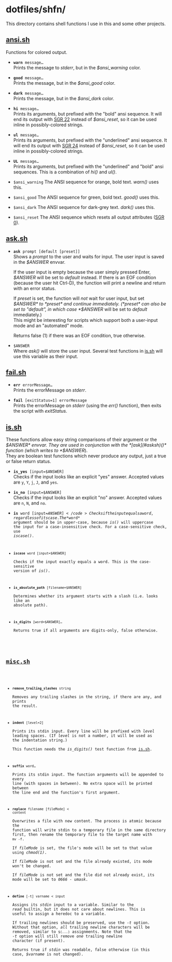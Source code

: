# dotfiles/shfn/

This directory contains shell functions I use in this and some other projects.


## [ansi.sh](ansi.sh)

Functions for colored output.

* <code><b>warn</b> message…</code>  
	Prints the message to *stderr*, but in the *$ansi_warning* color.

* <code><b>good</b> message…</code>  
	Prints the message, but in the *$ansi_good* color.

* <code><b>dark</b> message…</code>  
	Prints the message, but in the *$ansi_dark* color.

* <code><b>hi</b> message…</code>  
	Prints its arguments, but prefixed with the "bold" ansi sequence.
	It will end its output with [SGR 22](https://en.wikipedia.org/wiki/ANSI_escape_code#graphics) instead of *$ansi_reset*,
	so it can be used inline in possibly-colored strings.

* <code><b>ul</b> message…</code>  
	Prints its arguments, but prefixed with the "underlined" ansi sequence.
	It will end its output with [SGR 24](https://en.wikipedia.org/wiki/ANSI_escape_code#graphics) instead of *$ansi_reset*,
	so it can be used inline in possibly-colored strings.

* <code><b>UL</b> message…</code>  
	Prints its arguments, but prefixed with the "underlined" and "bold" ansi sequences.
	This is a combination of *hi()* and *ul()*.

* `$ansi_warning`
	The ANSI sequence for orange, bold text.
	*warn()* uses this.
* `$ansi_good`
	The ANSI sequence for green, bold text.
	*good()* uses this.
* `$ansi_dark`
	The ANSI sequence for dark-grey text.
	*dark()* uses this.
* `$ansi_reset`
	The ANSI sequence which resets all output attributes ([SGR 0](https://en.wikipedia.org/wiki/ANSI_escape_code#graphics)).


## [ask.sh](ask.sh)

* <code><b>ask</b> prompt [default [preset]]</code>  
	Shows a *prompt* to the user and waits for input.
	The user input is saved in the *$ANSWER* envvar.
	
	If the user input is empty because the user simply pressed Enter,
	*$ANSWER* will be set to *default* instead.
	If there is an EOF condition (because the user hit Ctrl-D),
	the function will print a newline and return with an error status.
	
	If *preset* is set, the function will _not_ wait for user input,
	but set *$ANSWER* to *preset* and continue immediately.
	(*preset* can also be set to "default", in which case *$ANSWER*
	 will be set to *default* immediately.)  
	This might be interesting for scripts which support both a
	user-input mode and an "automated" mode.
	
	Returns false (1) if there was an EOF condition,
	true otherwise.

* `$ANSWER`  
	Where *ask()* will store the user input.
	Several test functions in [is.sh](#issh) will use this variable as their input.


## [fail.sh](fail.sh)

* <code><b>err</b> errorMessage…</code>  
	Prints the errorMessage on *stderr*.

* <code><b>fail</b> [exitStatus=1] errorMessage</code>  
	Prints the errorMessage on *stderr* (using the *err()* function),
	then exits the script with *exitStatus*.


## [is.sh](is.sh)

These functions allow easy string comparisons of their argument or the *$ANSWER* envvar.
They are used in conjunction with the *[ask](#asksh)()* function (which writes to *$ANSWER*).  
They are boolean test functions which never produce any output, just a true or false return status.

* <code><b>is_yes</b> [input=$ANSWER]</code>  
	Checks if the input looks like an explicit "yes" answer.
	Accepted values are `y`, `Y`, `j`, `J`, and `yes`.

* <code><b>is_no</b> [input=$ANSWER]</code>  
	Checks if the input looks like an explicit "no" answer.
	Accepted values are `n`, `N`, and `no`.

* <code><b>is</b> word [input=$ANSWER]</code>  
	Checks if the input equals a word, regardless of its case.
	The *$word* argument should be in upper-case, because *is()* will uppercase the input for a case-insensitive check.
	For a case-sensitive check, use *iscase()*.

* <code><b>iscase</b> word [input=$ANSWER]</code>  
	Checks if the input exactly equals a word.
	This is the case-sensitive version of *is()*.

* <code><b>is_absolute_path</b> [filename=$ANSWER]</code>  
 	Determines whether its argument starts with a slash (i.e. looks like an absolute path).

* <code><b>is_digits</b> [word=$ANSWER]…</code>  
	Returns true if all arguments are digits-only, false otherwise.


## [misc.sh](misc.sh)

* <code><b>remove_trailing_slashes</b> string</code>  
	Removes any trailing slashes in the string, if there are any,
	and prints the result.

* <code><b>indent</b> [level=2]</code>  
	Prints its stdin input.
	Every line will be prefixed with *level* leading spaces.
	(If *level* is not a number, it will be used as the indentation string.)  
	This function needs the *is_digits()* test function from [is.sh](#issh).

* <code><b>suffix</b> word…</code>  
	Prints its stdin input.
	The function arguments will be appended to every line (with spaces in between).
	No extra space will be printed between the line end and the function's first argument.

* <code><b>replace</b> filename [fileMode] < content</code>  
	Overwrites a file with new content.
	The process is atomic because the function will write stdin to a temporary file in the same directory first,
	then rename the temporary file to the target name with `mv -f`.  
	If *fileMode* is set, the file's mode will be set to that value using *chmod(1)*.  
	If *fileMode* is not set and the file already existed, its mode won't be changed.  
	If *fileMode* is not set and the file did not already exist, its mode will be set to *0666 - umask*.

* <code><b>define</b> [-t] varname < input</code>  
	Assigns its *stdin* input to a variable.
	Similar to the *read* builtin, but it does not care about newlines.
	This is useful to assign a heredoc to a variable.  
	If trailing newlines should be preserved, use the *-t* option.
	Without that option, _all_ trailing newline characters will be removed,
	similar to `$(...)` assignments.
	Note that the *-t* option will still remove _one_ trailing newline character (if present).  
	Returns true if *stdin* was readable, false otherwise (in this case, *$varname* is not changed).

